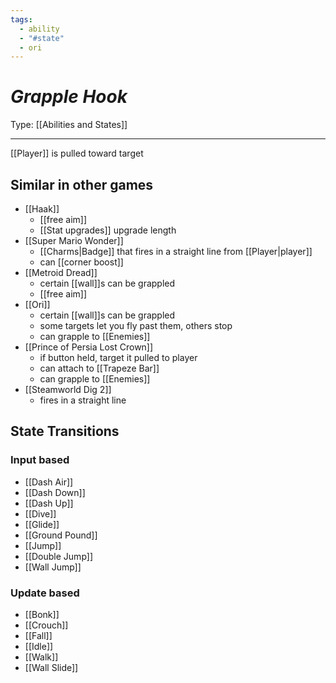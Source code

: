 ```yaml
---
tags:
  - ability
  - "#state"
  - ori
---
```

# _Grapple Hook_

Type: [[Abilities and States]]

----


[[Player]] is pulled toward target


## Similar in other games

* [[Haak]]
	* [[free aim]]
	* [[Stat upgrades]] upgrade length
* [[Super Mario Wonder]]
	* [[Charms|Badge]] that fires in a straight line from [[Player|player]] 
	* can [[corner boost]]
* [[Metroid Dread]]
	* certain [[wall]]s can be grappled
	* [[free aim]]
* [[Ori]]
	* certain [[wall]]s can be grappled
	* some targets let you fly past them, others stop 
	* can grapple to [[Enemies]]
* [[Prince of Persia Lost Crown]]
	* if button held, target it pulled to player
	* can attach to [[Trapeze Bar]]
	* can grapple to [[Enemies]]
* [[Steamworld Dig 2]]
	* fires in a straight line


## State Transitions

### Input based

* [[Dash Air]]
* [[Dash Down]]
* [[Dash Up]]
* [[Dive]]
* [[Glide]]
* [[Ground Pound]]
* [[Jump]]
* [[Double Jump]]
* [[Wall Jump]]

### Update based

* [[Bonk]]
* [[Crouch]]
* [[Fall]]
* [[Idle]]
* [[Walk]]
* [[Wall Slide]]